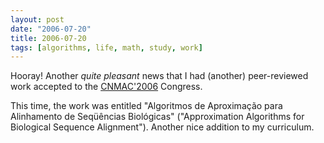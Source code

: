 ```yaml
---
layout: post
date: "2006-07-20"
title: 2006-07-20
tags: [algorithms, life, math, study, work]
---
```

Hooray! Another *quite pleasant* news that I had (another)
peer-reviewed work accepted to the
[CNMAC'2006](http://www.congresscentral.com.br/cnmac) Congress.

This time, the work was entitled "Algoritmos de Aproximação para
Alinhamento de Seqüências Biológicas" ("Approximation Algorithms
for Biological Sequence Alignment"). Another nice addition to my
curriculum.


